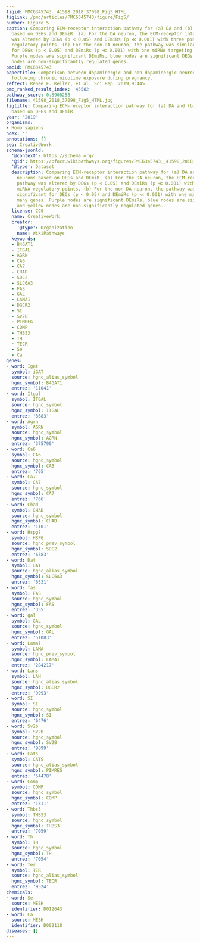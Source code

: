 ```yaml
---
figid: PMC6345743__41598_2018_37098_Fig5_HTML
figlink: /pmc/articles/PMC6345743/figure/Fig5/
number: Figure 5
caption: Comparing ECM-receptor interaction pathway for (a) DA and (b) non-DA neurons
  based on DEGs and DEmiR. (a) For the DA neuron, the ECM-receptor interaction pathway
  was altered by DEGs (p < 0.05) and DEmiRs (p ≪ 0.001) with three possible miRNA
  regulatory points. (b) For the non-DA neuron, the pathway was similarly significant
  for DEGs (p < 0.05) and DEmiRs (p ≪ 0.001) with one miRNA targeting many genes.
  Purple nodes are significant DEmiRs, blue nodes are significant DEGs, and yellow
  nodes are non-significantly regulated genes.
pmcid: PMC6345743
papertitle: Comparison between dopaminergic and non-dopaminergic neurons in the VTA
  following chronic nicotine exposure during pregnancy.
reftext: Renee F. Keller, et al. Sci Rep. 2019;9:445.
pmc_ranked_result_index: '45582'
pathway_score: 0.8908258
filename: 41598_2018_37098_Fig5_HTML.jpg
figtitle: Comparing ECM-receptor interaction pathway for (a) DA and (b) non-DA neurons
  based on DEGs and DEmiR
year: '2019'
organisms:
- Homo sapiens
ndex: ''
annotations: []
seo: CreativeWork
schema-jsonld:
  '@context': https://schema.org/
  '@id': https://pfocr.wikipathways.org/figures/PMC6345743__41598_2018_37098_Fig5_HTML.html
  '@type': Dataset
  description: Comparing ECM-receptor interaction pathway for (a) DA and (b) non-DA
    neurons based on DEGs and DEmiR. (a) For the DA neuron, the ECM-receptor interaction
    pathway was altered by DEGs (p < 0.05) and DEmiRs (p ≪ 0.001) with three possible
    miRNA regulatory points. (b) For the non-DA neuron, the pathway was similarly
    significant for DEGs (p < 0.05) and DEmiRs (p ≪ 0.001) with one miRNA targeting
    many genes. Purple nodes are significant DEmiRs, blue nodes are significant DEGs,
    and yellow nodes are non-significantly regulated genes.
  license: CC0
  name: CreativeWork
  creator:
    '@type': Organization
    name: WikiPathways
  keywords:
  - B4GAT1
  - ITGAL
  - AGRN
  - CA6
  - CA7
  - CHAD
  - SDC2
  - SLC6A3
  - FAS
  - GAL
  - LAMA1
  - DGCR2
  - SI
  - SV2B
  - PIMREG
  - COMP
  - THBS3
  - TH
  - TECR
  - Se
  - Ca
genes:
- word: Igat
  symbol: iGAT
  source: hgnc_alias_symbol
  hgnc_symbol: B4GAT1
  entrez: '11041'
- word: Itgal
  symbol: ITGAL
  source: hgnc_symbol
  hgnc_symbol: ITGAL
  entrez: '3683'
- word: Agrn
  symbol: AGRN
  source: hgnc_symbol
  hgnc_symbol: AGRN
  entrez: '375790'
- word: Ca6
  symbol: CA6
  source: hgnc_symbol
  hgnc_symbol: CA6
  entrez: '765'
- word: Ca7
  symbol: CA7
  source: hgnc_symbol
  hgnc_symbol: CA7
  entrez: '766'
- word: Chad
  symbol: CHAD
  source: hgnc_symbol
  hgnc_symbol: CHAD
  entrez: '1101'
- word: Hspg?
  symbol: HSPG
  source: hgnc_prev_symbol
  hgnc_symbol: SDC2
  entrez: '6383'
- word: Dat
  symbol: DAT
  source: hgnc_alias_symbol
  hgnc_symbol: SLC6A3
  entrez: '6531'
- word: fas
  symbol: FAS
  source: hgnc_symbol
  hgnc_symbol: FAS
  entrez: '355'
- word: gal
  symbol: GAL
  source: hgnc_symbol
  hgnc_symbol: GAL
  entrez: '51083'
- word: Lama)
  symbol: LAMA
  source: hgnc_prev_symbol
  hgnc_symbol: LAMA1
  entrez: '284217'
- word: Lans
  symbol: LAN
  source: hgnc_alias_symbol
  hgnc_symbol: DGCR2
  entrez: '9993'
- word: SI
  symbol: SI
  source: hgnc_symbol
  hgnc_symbol: SI
  entrez: '6476'
- word: Sv2b
  symbol: SV2B
  source: hgnc_symbol
  hgnc_symbol: SV2B
  entrez: '9899'
- word: Cats
  symbol: CATS
  source: hgnc_alias_symbol
  hgnc_symbol: PIMREG
  entrez: '54478'
- word: Comp
  symbol: COMP
  source: hgnc_symbol
  hgnc_symbol: COMP
  entrez: '1311'
- word: Thbs3
  symbol: THBS3
  source: hgnc_symbol
  hgnc_symbol: THBS3
  entrez: '7059'
- word: Th
  symbol: TH
  source: hgnc_symbol
  hgnc_symbol: TH
  entrez: '7054'
- word: Ter
  symbol: TER
  source: hgnc_alias_symbol
  hgnc_symbol: TECR
  entrez: '9524'
chemicals:
- word: Se
  source: MESH
  identifier: D012643
- word: Ca
  source: MESH
  identifier: D002118
diseases: []
---
```

